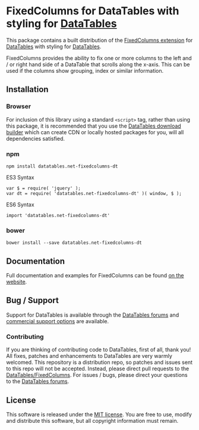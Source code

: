 # FixedColumns for DataTables with styling for [DataTables](https://datatables.net/)

This package contains a built distribution of the [FixedColumns extension](https://datatables.net/extensions/fixedcolumns) for [DataTables](https://datatables.net/) with styling for [DataTables](https://datatables.net/).

FixedColumns provides the ability to fix one or more columns to the left and / or right hand side of a DataTable that scrolls along the x-axis. This can be used if the columns show grouping, index or similar information.


## Installation

### Browser

For inclusion of this library using a standard `<script>` tag, rather than using this package, it is recommended that you use the [DataTables download builder](//datatables.net/download) which can create CDN or locally hosted packages for you, will all dependencies satisfied.

### npm

```
npm install datatables.net-fixedcolumns-dt
```

ES3 Syntax
```
var $ = require( 'jquery' );
var dt = require( 'datatables.net-fixedcolumns-dt' )( window, $ );
```

ES6 Syntax
```
import 'datatables.net-fixedcolumns-dt'
```

### bower

```
bower install --save datatables.net-fixedcolumns-dt
```



## Documentation

Full documentation and examples for FixedColumns can be found [on the website](https://datatables.net/extensions/fixedcolumns).


## Bug / Support

Support for DataTables is available through the [DataTables forums](//datatables.net/forums) and [commercial support options](//datatables.net/support) are available.


### Contributing

If you are thinking of contributing code to DataTables, first of all, thank you! All fixes, patches and enhancements to DataTables are very warmly welcomed. This repository is a distribution repo, so patches and issues sent to this repo will not be accepted. Instead, please direct pull requests to the [DataTables/FixedColumns](http://github.com/DataTables/FixedColumns). For issues / bugs, please direct your questions to the [DataTables forums](//datatables.net/forums).


## License

This software is released under the [MIT license](//datatables.net/license). You are free to use, modify and distribute this software, but all copyright information must remain.

